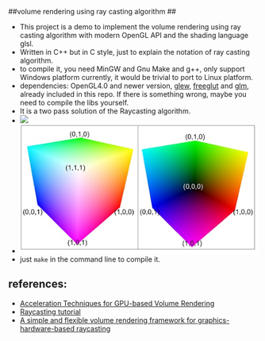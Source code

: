 
##volume rendering using ray casting algorithm ##

- This project is a demo to implement the volume rendering using ray casting algorithm with modern OpenGL API and the shading language glsl.
- Written in C++ but in C style, just to explain the notation of ray casting algorithm.
- to compile it, you need MinGW and Gnu Make and g++, only support Windows platform currently, it would be trivial to port to Linux platform.
- dependencies: OpenGL4.0 and newer version, [glew](http://glew.sourceforge.net/), [freeglut](http://freeglut.sourceforge.net/) and [glm](http://glm.g-truc.net/ ), already included in this repo. If there is something wrong, maybe you need to compile the libs yourself.
- It is a two pass solution of the Raycasting algorithm.
- ![](http://www.voreen.org//files/ray_raycasting_general.jpg)
- ![](ray_entry_exit.jpg)
- just `make` in the command line to compile it.


## references: ##
- [Acceleration Techniques for GPU-based Volume Rendering](http://cglab.snu.ac.kr/lectures/05-2/graphics/notes/papers/Acceleration%20Techniques%20for%20GPU.pdf)
- [Raycasting tutorial](http://www.voreen.org/129-Ray-Casting.html)
- [A simple and flexible volume rendering framework for graphics-hardware-based raycasting](http://dl.acm.org/citation.cfm?id=2386498)